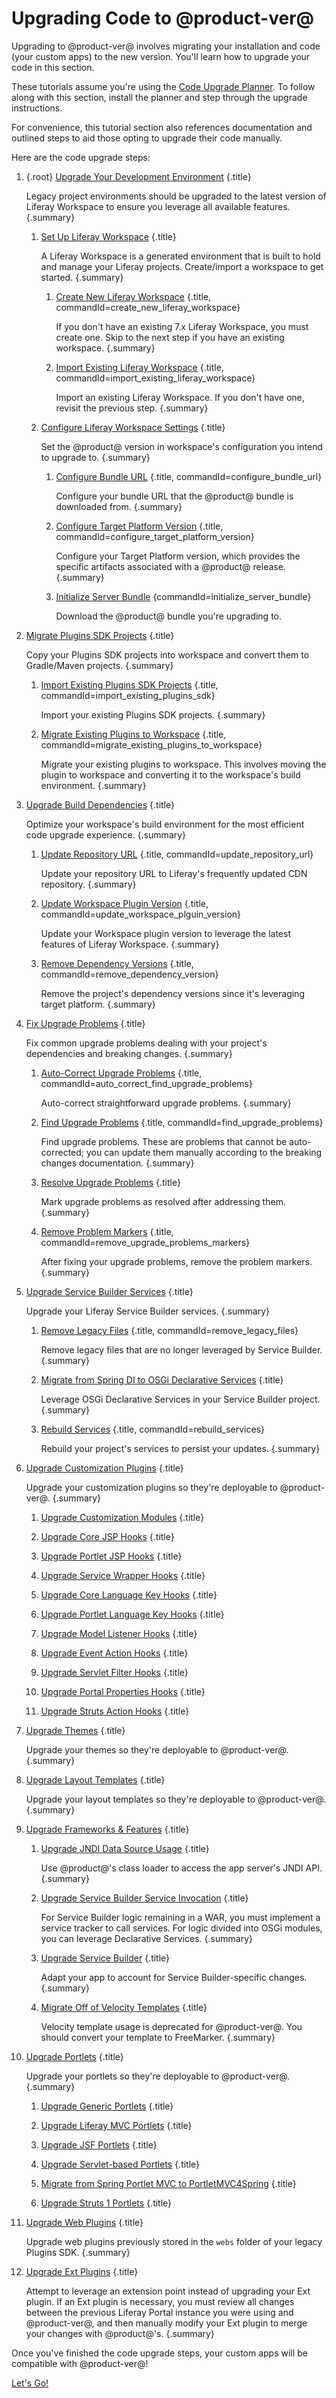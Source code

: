 # Upgrading Code to @product-ver@

Upgrading to @product-ver@ involves migrating your installation and code (your
custom apps) to the new version. You'll learn how to upgrade your code in this
section.

These tutorials assume you're using the
[Code Upgrade Planner](/docs/reference/7-2/-/knowledge_base/r/code-upgrade-planner).
To follow along with this section, install the planner and step through the
upgrade instructions.

For convenience, this tutorial section also references documentation and
outlined steps to aid those opting to upgrade their code manually.

Here are the code upgrade steps:

1.  {.root} [Upgrade Your Development Environment](/docs/tutorials/7-2/-/knowledge_base/t/upgrading-your-development-environment) {.title}

    Legacy project environments should be upgraded to the latest version of
    Liferay Workspace to ensure you leverage all available features. {.summary}

    1.  [Set Up Liferay Workspace](/docs/tutorials/7-2/-/knowledge_base/t/upgrading-your-development-environment#setting-up-liferay-workspace) {.title}

        A Liferay Workspace is a generated environment that is built to hold
        and manage your Liferay projects. Create/import a workspace to get
        started. {.summary}

        1.  [Create New Liferay Workspace](/docs/tutorials/7-2/-/knowledge_base/t/upgrading-your-development-environment#creating-new-liferay-workspace) {.title, commandId=create_new_liferay_workspace}

            If you don't have an existing 7.x Liferay Workspace, you must create
            one. Skip to the next step if you have an existing workspace. {.summary}

        2.  [Import Existing Liferay Workspace](/docs/tutorials/7-2/-/knowledge_base/t/upgrading-your-development-environment#importing-existing-liferay-workspace) {.title, commandId=import_existing_liferay_workspace}

            Import an existing Liferay Workspace. If you don't have one, revisit
            the previous step. {.summary}

    2.  [Configure Liferay Workspace Settings](/docs/tutorials/7-2/-/knowledge_base/t/upgrading-your-development-environment#configuring-liferay-workspace) {.title}

        Set the @product@ version in workspace's configuration you intend to
        upgrade to. {.summary}

        1.  [Configure Bundle URL](/docs/tutorials/7-2/-/knowledge_base/t/upgrading-your-development-environment#configuring-bundle-url) {.title, commandId=configure_bundle_url}

            Configure your bundle URL that the @product@ bundle is downloaded
            from. {.summary}

        2.  [Configure Target Platform Version](/docs/tutorials/7-2/-/knowledge_base/t/upgrading-your-development-environment#configuring-target-platform-version) {.title, commandId=configure_target_platform_version}

            Configure your Target Platform version, which provides the specific
            artifacts associated with a @product@ release. {.summary}

        3.  [Initialize Server Bundle](/docs/tutorials/7-2/-/knowledge_base/t/upgrading-your-development-environment#initializing-server-bundle) {commandId=initialize_server_bundle}

            Download the @product@ bundle you're upgrading to.

2.  [Migrate Plugins SDK Projects](/docs/tutorials/7-2/-/knowledge_base/t/migrating-plugins-sdk-projects-to-liferay-workspace) {.title}

    Copy your Plugins SDK projects into workspace and convert them to
    Gradle/Maven projects. {.summary}

    1.  [Import Existing Plugins SDK Projects](/docs/tutorials/7-2/-/knowledge_base/t/migrating-plugins-sdk-projects-to-liferay-workspace#importing-existing-plugins-sdk-projects) {.title, commandId=import_existing_plugins_sdk}

        Import your existing Plugins SDK projects. {.summary}

    2.  [Migrate Existing Plugins to Workspace](/docs/tutorials/7-2/-/knowledge_base/t/migrating-plugins-sdk-projects-to-liferay-workspace#migrating-existing-plugins-to-workspace) {.title, commandId=migrate_existing_plugins_to_workspace}

        Migrate your existing plugins to workspace. This involves moving the
        plugin to workspace and converting it to the workspace's build
        environment. {.summary}

3.  [Upgrade Build Dependencies](/docs/tutorials/7-2/-/knowledge_base/t/upgrading-build-dependencies) {.title}

    Optimize your workspace's build environment for the most efficient code
    upgrade experience. {.summary}

    1.  [Update Repository URL](/docs/tutorials/7-2/-/knowledge_base/t/upgrading-build-dependencies#updating-the-repository-url) {.title, commandId=update_repository_url}

        Update your repository URL to Liferay's frequently updated CDN
        repository. {.summary}

    2. [Update Workspace Plugin Version](/docs/tutorials/7-2/-/knowledge_base/t/upgrading-build-dependencies#updating-the-workspace-plugin-version) {.title, commandId=update_workspace_plguin_version}

        Update your Workspace plugin version to leverage the latest features of
        Liferay Workspace. {.summary}

    3.  [Remove Dependency Versions](/docs/tutorials/7-2/-/knowledge_base/t/upgrading-build-dependencies#removing-the-projects-dependency-versions) {.title, commandId=remove_dependency_version}

        Remove the project's dependency versions since it's leveraging target
        platform. {.summary}

4.  [Fix Upgrade Problems](/docs/tutorials/7-2/-/knowledge_base/t/fixing-upgrade-problems) {.title}

    Fix common upgrade problems dealing with your project's dependencies and
    breaking changes. {.summary}

    1.  [Auto-Correct Upgrade Problems](/docs/tutorials/7-2/-/knowledge_base/t/fixing-upgrade-problems#auto-correcting-upgrade-problems) {.title, commandId=auto_correct_find_upgrade_problems}

        Auto-correct straightforward upgrade problems. {.summary}

    2.  [Find Upgrade Problems](/docs/tutorials/7-2/-/knowledge_base/t/fixing-upgrade-problems#finding-upgrade-problems) {.title, commandId=find_upgrade_problems}

        Find upgrade problems. These are problems that cannot be auto-corrected;
        you can update them manually according to the breaking changes
        documentation. {.summary}

    3.  [Resolve Upgrade Problems](/docs/tutorials/7-2/-/knowledge_base/t/fixing-upgrade-problems#resolving-upgrade-problems) {.title}

        Mark upgrade problems as resolved after addressing them. {.summary}

    4.  [Remove Problem Markers](/docs/tutorials/7-2/-/knowledge_base/t/fixing-upgrade-problems#removing-problem-markers) {.title, commandId=remove_upgrade_problems_markers}

        After fixing your upgrade problems, remove the problem markers. {.summary}

5.  [Upgrade Service Builder Services](/docs/tutorials/7-2/-/knowledge_base/t/upgrading-service-builder-services) {.title}

    Upgrade your Liferay Service Builder services. {.summary}

    1.  [Remove Legacy Files](/docs/tutorials/7-2/-/knowledge_base/t/removing-legacy-files) {.title, commandId=remove_legacy_files}

        Remove legacy files that are no longer leveraged by Service Builder. {.summary}

    2.  [Migrate from Spring DI to OSGi Declarative Services](/docs/tutorials/7-2/-/knowledge_base/t/converting-a-service-builder-module-from-spring-di-to-osgi-ds) {.title}

        Leverage OSGi Declarative Services in your Service Builder project. {.summary}

    3.  [Rebuild Services](/docs/tutorials/7-2/-/knowledge_base/t/rebuilding-services) {.title, commandId=rebuild_services}

        Rebuild your project's services to persist your updates. {.summary}

6.  [Upgrade Customization Plugins](/docs/tutorials/7-2/-/knowledge_base/t/upgrading-customization-plugins) {.title}

    Upgrade your customization plugins so they're deployable to @product-ver@. {.summary}

    1.  [Upgrade Customization Modules](/docs/tutorials/7-2/-/knowledge_base/t/upgrading-customization-modules) {.title}

    2.  [Upgrade Core JSP Hooks](/docs/tutorials/7-2/-/knowledge_base/t/upgrading-core-jsp-hooks) {.title}

    3.  [Upgrade Portlet JSP Hooks](/docs/tutorials/7-2/-/knowledge_base/t/upgrading-portlet-jsp-hooks) {.title}

    4.  [Upgrade Service Wrapper Hooks](/docs/tutorials/7-2/-/knowledge_base/t/upgrading-service-wrapper-hooks) {.title}

    5.  [Upgrade Core Language Key Hooks](/docs/tutorials/7-2/-/knowledge_base/t/upgrading-core-language-key-hooks) {.title}

    6.  [Upgrade Portlet Language Key Hooks](/docs/tutorials/7-2/-/knowledge_base/t/upgrading-portlet-language-key-hooks) {.title}

    7.  [Upgrade Model Listener Hooks](/docs/tutorials/7-2/-/knowledge_base/t/upgrading-model-listener-hooks) {.title}

    8.  [Upgrade Event Action Hooks](/docs/tutorials/7-2/-/knowledge_base/t/upgrading-event-action-hooks) {.title}

    9.  [Upgrade Servlet Filter Hooks](/docs/tutorials/7-2/-/knowledge_base/t/upgrading-servlet-filter-hooks) {.title}

    10. [Upgrade Portal Properties Hooks](/docs/tutorials/7-2/-/knowledge_base/t/upgrading-override-extension-hooks) {.title}

    11. [Upgrade Struts Action Hooks](/docs/tutorials/7-2/-/knowledge_base/t/upgrading-struts-action-hooks) {.title}

7.  [Upgrade Themes]() {.title}

    Upgrade your themes so they're deployable to @product-ver@. {.summary}

8.  [Upgrade Layout Templates]() {.title}

    Upgrade your layout templates so they're deployable to @product-ver@. {.summary}

9.  [Upgrade Frameworks & Features](/docs/tutorials/7-2/-/knowledge_base/t/upgrading-frameworks-and-features) {.title}

    1.  [Upgrade JNDI Data Source Usage](/docs/tutorials/7-2/-/knowledge_base/t/upgrading-jndi-data-source-usage) {.title}

        Use @product@'s class loader to access the app server's JNDI API. {.summary}

    2.  [Upgrade Service Builder Service Invocation](/docs/tutorials/7-2/-/knowledge_base/t/upgrading-service-builder-service-invocation) {.title}

        For Service Builder logic remaining in a WAR, you must implement a
        service tracker to call services. For logic divided into OSGi modules,
        you can leverage Declarative Services. {.summary}

    3.  [Upgrade Service Builder](/docs/tutorials/7-2/-/knowledge_base/t/upgrading-service-builder) {.title}

        Adapt your app to account for Service Builder-specific changes. {.summary}

    4.  [Migrate Off of Velocity Templates]() {.title}

        Velocity template usage is deprecated for @product-ver@. You should
        convert your template to FreeMarker. {.summary}

10. [Upgrade Portlets](/docs/tutorials/7-2/-/knowledge_base/t/upgrading-portlets) {.title}

    Upgrade your portlets so they're deployable to @product-ver@. {.summary}

    1.  [Upgrade Generic Portlets](/docs/tutorials/7-2/-/knowledge_base/t/upgrading-a-genericportlet) {.title}

    2.  [Upgrade Liferay MVC Portlets](/docs/tutorials/7-2/-/knowledge_base/t/upgrading-a-liferay-mvc-portlet) {.title}

    3.  [Upgrade JSF Portlets](/docs/tutorials/7-2/-/knowledge_base/t/upgrading-a-liferay-jsf-portlet) {.title}

    4.  [Upgrade Servlet-based Portlets](/docs/tutorials/7-2/-/knowledge_base/t/upgrading-a-servlet-based-portlet) {.title}

    5.  [Migrate from Spring Portlet MVC to PortletMVC4Spring](/docs/tutorials/7-2/-/knowledge_base/t/migrating-from-spring-portlet-mvc-to-portletmvc4spring) {.title}

    6.  [Upgrade Struts 1 Portlets](/docs/tutorials/7-2/-/knowledge_base/t/upgrading-a-struts-1-portlet) {.title}

11. [Upgrade Web Plugins](/docs/tutorials/7-2/-/knowledge_base/t/upgrading-web-plugins) {.title}

    Upgrade web plugins previously stored in the `webs` folder of your legacy
    Plugins SDK. {.summary}

12. [Upgrade Ext Plugins](/docs/tutorials/7-2/-/knowledge_base/t/upgrading-ext-plugins) {.title}

    Attempt to leverage an extension point instead of upgrading your Ext plugin.
    If an Ext plugin is necessary, you must review all changes between the
    previous Liferay Portal instance you were using and @product-ver@, and then
    manually modify your Ext plugin to merge your changes with @product@'s. {.summary}

Once you've finished the code upgrade steps, your custom apps will be compatible
with @product-ver@!

<a class="go-link btn btn-primary" href="/docs/7-2/tutorials/-/knowledge_base/t/upgrading-your-development-environment">Let's Go!<span class="icon-circle-arrow-right"></span></a>
